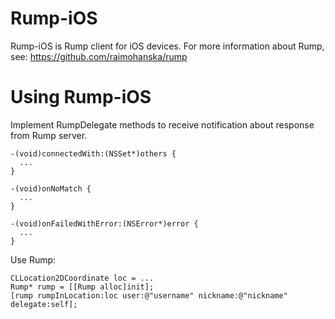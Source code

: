 Rump-iOS
========

Rump-iOS is Rump client for iOS devices. For more information about Rump, see: https://github.com/raimohanska/rump

Using Rump-iOS
==============

Implement RumpDelegate methods to receive notification about response from Rump server.
```
-(void)connectedWith:(NSSet*)others {
  ...
}

-(void)onNoMatch {
  ...
}

-(void)onFailedWithError:(NSError*)error {
  ...
}
```

Use Rump:
```
CLLocation2DCoordinate loc = ...
Rump* rump = [[Rump alloc]init];
[rump rumpInLocation:loc user:@"username" nickname:@"nickname" delegate:self];
```
